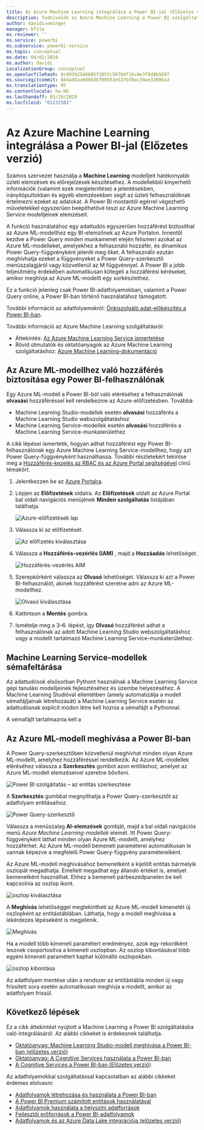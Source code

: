 ```yaml
---
title: Az Azure Machine Learning integrálása a Power BI-jal (Előzetes verzió)
description: Tudnivalók az Azure Machine Learning a Power BI szolgáltatással történő használatáról
author: davidiseminger
manager: kfile
ms.reviewer: ''
ms.service: powerbi
ms.subservice: powerbi-service
ms.topic: conceptual
ms.date: 04/02/2019
ms.author: davidi
LocalizationGroup: conceptual
ms.openlocfilehash: 6c09392566805f2857c50784f16c0e3f9d4b5697
ms.sourcegitcommit: 60dad5aa0d85db790553e537bf8ac34ee3289ba3
ms.translationtype: MT
ms.contentlocale: hu-HU
ms.lasthandoff: 05/29/2019
ms.locfileid: "61232501"
---
```

# <a name="azure-machine-learning-integration-in-power-bi-preview"></a>Az Azure Machine Learning integrálása a Power BI-jal (Előzetes verzió)

Számos szervezet használja a **Machine Learning** modelljeit hatékonyabb üzleti elemzések és előrejelzések készítéséhez. A modellekből kinyerhető információk (valamint ezek megjelenítése) a jelentésekben, irányítópultokban és egyéb elemzésekben segít az üzleti felhasználóknak értelmezni ezeket az adatokat.  A Power BI mostantól egérrel végezhető műveletekkel egyszerűen beépíthetővé teszi az Azure Machine Learning Service modelljeinek elemzéseit.

A funkció használatához egy adattudós egyszerűen hozzáférést biztosíthat az Azure ML-modellhez egy BI-elemzőnek az Azure Portalon.  Innentől kezdve a Power Query minden munkamenet elején felismeri azokat az Azure ML-modelleket, amelyekhez a felhasználó hozzáfér, és dinamikus Power Query-függvényként jeleníti meg őket.  A felhasználó ezután meghívhatja ezeket a függvényeket a Power Query-szerkesztő menüszalagjáról vagy közvetlenül az M függvénnyel. A Power BI a jobb teljesítmény érdekében automatikusan kötegeli a hozzáférési kéréseket, amikor meghívja az Azure ML-modellt egy sorkészlethez.

Ez a funkció jelenleg csak Power BI-adatfolyamokban, valamint a Power Query online, a Power BI-ban történő használatához támogatott.

További információ az adatfolyamokról: [Önkiszolgáló adat-előkészítés a Power BI-ban](service-dataflows-overview.md).

További információ az Azure Machine Learning szolgáltatásról:

- Áttekintés:  [Az Azure Machine Learning Service ismertetése](https://docs.microsoft.com/azure/machine-learning/service/overview-what-is-azure-ml)
- Rövid útmutatók és oktatóanyagok az Azure Machine Learning szolgáltatáshoz:  [Azure Machine Learning-dokumentáció](https://docs.microsoft.com/azure/machine-learning/)

## <a name="granting-access-to-the-azure-ml-model-to-a-power-bi-user"></a>Az Azure ML-modellhez való hozzáférés biztosítása egy Power BI-felhasználónak

Egy Azure ML-modell a Power BI-ból való eléréséhez a felhasználónak **olvasási** hozzáféréssel kell rendelkeznie az Azure-előfizetésben.  Továbbá:

- Machine Learning Studio-modellek esetén **olvasási** hozzáférés a Machine Learning Studio webszolgáltatáshoz
- Machine Learning Service-modellek esetén **olvasási** hozzáférés a Machine Learning Service-munkaterülethez

A cikk lépései ismertetik, hogyan adhat hozzáférést egy Power BI-felhasználónak egy Azure Machine Learning Service-modellhez, hogy azt Power Query-függvényként használhassa.  További részletekért tekintse meg a [Hozzáférés-kezelés az RBAC és az Azure Portal segítségével](https://docs.microsoft.com/azure/role-based-access-control/role-assignments-portal) című témakört.

1. Jelentkezzen be az [Azure Portalra](https://portal.azure.com).

2. Lépjen az **Előfizetések** oldalra. Az **Előfizetések** oldalt az Azure Portal bal oldali navigációs menüjének **Minden szolgáltatás** listájában találhatja.

    ![Azure-előfizetések lap](media/service-machine-learning-integration/machine-learning-integration_01.png)

3. Válassza ki az előfizetését.

    ![Az előfizetés kiválasztása](media/service-machine-learning-integration/machine-learning-integration_02.png)

4. Válassza a **Hozzáférés-vezérlés (IAM)** , majd a **Hozzáadás** lehetőséget.

    ![Hozzáférés-vezérlés AIM](media/service-machine-learning-integration/machine-learning-integration_03.png)

5. Szerepkörként válassza az **Olvasó** lehetőséget. Válassza ki azt a Power BI-felhasználót, akinek hozzáférést szeretne adni az Azure ML-modellhez.

    ![Olvasó kiválasztása](media/service-machine-learning-integration/machine-learning-integration_04.png)

6. Kattintson a **Mentés** gombra.

7. Ismételje meg a 3–6. lépést, így **Olvasó** hozzáférést adhat a felhasználónak az adott Machine Learning Studio webszolgáltatáshoz *vagy* a modellt tartalmazó Machine Learning Service-munkaterülethez.


## <a name="schema-discovery-for-machine-learning-service-models"></a>Machine Learning Service-modellek sémafeltárása

Az adattudósok elsősorban Pythont használnak a Machine Learning Service gépi tanulási modelljeinek fejlesztéséhez és üzembe helyezéséhez.  A Machine Learning Studióval ellentétben (amely automatizálja a modell sémafájljainak létrehozását) a Machine Learning Service esetén az adattudósnak explicit módon létre kell hoznia a sémafájlt a Pythonnal.

A sémafájlt tartalmaznia kell a

## <a name="invoking-the-azure-ml-model-in-power-bi"></a>Az Azure ML-modell meghívása a Power BI-ban

A Power Query-szerkesztőben közvetlenül meghívhat minden olyan Azure ML-modellt, amelyhez hozzáféréssel rendelkezik. Az Azure ML-modellek eléréséhez válassza a **Szerkesztés** gombot azon entitáshoz, amelyet az Azure ML-modell elemzéseivel szeretne bővíteni.

![Power BI szolgáltatás – az entitás szerkesztése](media/service-machine-learning-integration/machine-learning-integration_05.png)

A **Szerkesztés** gombbal megnyithatja a Power Query-szerkesztőt az adatfolyam entitásaihoz.

![Power Query-szerkesztő](media/service-machine-learning-integration/machine-learning-integration_06.png)

Válassza a menüszalag **AI-elemzések** gombját, majd a bal oldali navigációs menü _Azure Machine Learning-modellek_ elemét. Itt Power Query-függvényként láthat minden olyan Azure ML-modellt, amelyhez hozzáférhet. Az Azure ML-modell bemeneti paraméterei automatikusan le vannak képezve a megfelelő Power Query-függvény paramétereiként.

Az Azure ML-modell meghívásához bemenetként a kijelölt entitás bármelyik oszlopát megadhatja. Emellett megadhat egy állandó értéket is, amelyet bemenetként használhat. Ehhez a bemeneti párbeszédpanelen be kell kapcsolnia az oszlop ikont.

![oszlop kiválasztása](media/service-machine-learning-integration/machine-learning-integration_07.png)

A **Meghívás** lehetőséggel megtekintheti az Azure ML-modell kimenetét új oszlopként az entitástáblában. Láthatja, hogy a modell meghívása a lekérdezés lépéseként is megjelenik.

![Meghívás](media/service-machine-learning-integration/machine-learning-integration_08.png)

Ha a modell több kimeneti paramétert eredményez, azok egy rekordként lesznek csoportosítva a kimeneti oszlopban. Az oszlop kibontásával több egyéni kimeneti paramétert kaphat különálló oszlopokban.

![oszlop kibontása](media/service-machine-learning-integration/machine-learning-integration_09.png)

Az adatfolyam mentése után a rendszer az entitástábla minden új vagy frissített sora esetén automatikusan meghívja a modellt, amikor az adatfolyam frissül.

## <a name="next-steps"></a>Következő lépések

Ez a cikk áttekintést nyújtott a Machine Learning a Power BI szolgáltatásba való integrálásáról. Az alábbi cikkeket is érdekesnek találhatja. 

* [Oktatóanyag: Machine Learning Studio-modell meghívása a Power BI-ban (előzetes verzió)](service-tutorial-invoke-machine-learning-model.md)
* [Oktatóanyag: A Cognitive Services használata a Power BI-ban](service-tutorial-use-cognitive-services.md)
* [A Cognitive Services a Power BI-ban (Előzetes verzió)](service-cognitive-services.md)

Az adatfolyamokkal szolgáltatással kapcsolatban az alábbi cikkeket érdemes elolvasni:
* [Adatfolyamok létrehozása és használata a Power BI-ban](service-dataflows-create-use.md)
* [A Power BI Premium számított entitások használatával](service-dataflows-computed-entities-premium.md)
* [Adatfolyamok használata a helyszíni adatforrások](service-dataflows-on-premises-gateways.md)
* [Fejlesztői erőforrások a Power BI-adatfolyamok](service-dataflows-developer-resources.md)
* [Adatfolyamok és az Azure Data Lake integrációja (előzetes verzió)](service-dataflows-azure-data-lake-integration.md)


